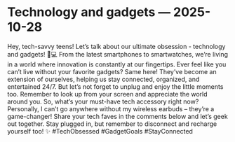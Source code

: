 # Technology and gadgets — 2025-10-28

Hey, tech-savvy teens! Let’s talk about our ultimate obsession - technology and gadgets! 📱💻 From the latest smartphones to smartwatches, we’re living in a world where innovation is constantly at our fingertips. Ever feel like you can’t live without your favorite gadgets? Same here! They’ve become an extension of ourselves, helping us stay connected, organized, and entertained 24/7. But let’s not forget to unplug and enjoy the little moments too. Remember to look up from your screen and appreciate the world around you. So, what’s your must-have tech accessory right now? Personally, I can’t go anywhere without my wireless earbuds – they’re a game-changer! Share your tech faves in the comments below and let’s geek out together. Stay plugged in, but remember to disconnect and recharge yourself too! ✨ #TechObsessed #GadgetGoals #StayConnected